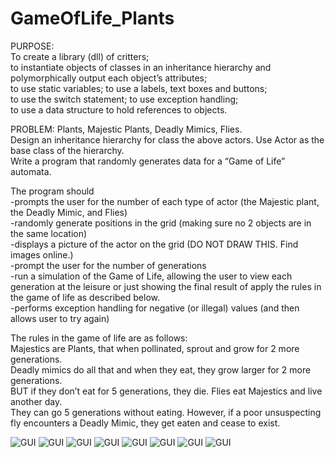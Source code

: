 # GameOfLife_Plants

PURPOSE:  
To create a library (dll) of critters;  
to instantiate objects of classes in an inheritance hierarchy and polymorphically output each object’s attributes;  
to use static variables; to use a labels, text boxes and buttons;  
to use the switch statement; to use exception handling;  
to use a data structure to hold references to objects.  

PROBLEM: Plants, Majestic Plants, Deadly Mimics, Flies.  
Design an inheritance hierarchy for class the above actors. Use Actor as the base class of the hierarchy.  
Write a program that randomly generates data for a “Game of Life” automata.    

The program should  
-prompts the user for the number of each type of actor (the Majestic plant, the Deadly Mimic, and Flies)  
-randomly generate positions in the grid (making sure no 2 objects are in the same location)  
-displays a picture of the actor on the grid (DO NOT DRAW THIS. Find images online.)  
-prompt the user for the number of generations  
-run a simulation of the Game of Life, allowing the user to view each generation at the leisure or just showing the final result of apply the rules in the game of life as described below.  
-performs exception handling for negative (or illegal) values (and then allows user to try again)    

The rules in the game of life are as follows:  
Majestics are Plants, that when pollinated, sprout and grow for 2 more generations.  
Deadly mimics do all that and when they eat, they grow larger for 2 more generations.  
BUT if they don’t eat for 5 generations, they die. Flies eat Majestics and live another day.  
They can go 5 generations without eating. However, if a poor unsuspecting fly 
encounters a Deadly Mimic, they get eaten and cease to exist.


![GUI](Capture.JPG)
![GUI](Capture1.JPG)
![GUI](Capture2.JPG)
![GUI](Capture3.JPG)
![GUI](Capture4.JPG)
![GUI](Capture5.JPG)
![GUI](Capture6.JPG)
![GUI](Capture7.JPG)
